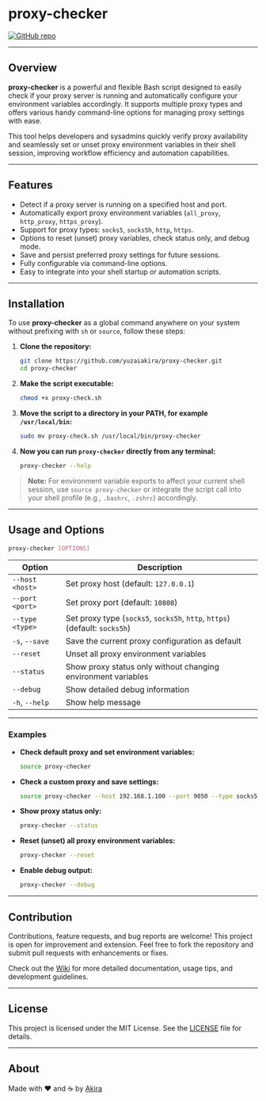 # proxy-checker

[![GitHub repo](https://img.shields.io/badge/github-yuzaiakira/proxy--checker-blue)](https://github.com/yuzaiakira/proxy-checker)

---

## Overview

**proxy-checker** is a powerful and flexible Bash script designed to easily check if your proxy server is running and automatically configure your environment variables accordingly. It supports multiple proxy types and offers various handy command-line options for managing proxy settings with ease.

This tool helps developers and sysadmins quickly verify proxy availability and seamlessly set or unset proxy environment variables in their shell session, improving workflow efficiency and automation capabilities.

---

## Features

* Detect if a proxy server is running on a specified host and port.
* Automatically export proxy environment variables (`all_proxy`, `http_proxy`, `https_proxy`).
* Support for proxy types: `socks5`, `socks5h`, `http`, `https`.
* Options to reset (unset) proxy variables, check status only, and debug mode.
* Save and persist preferred proxy settings for future sessions.
* Fully configurable via command-line options.
* Easy to integrate into your shell startup or automation scripts.

---

## Installation

To use **proxy-checker** as a global command anywhere on your system without prefixing with `sh` or `source`, follow these steps:

1. **Clone the repository:**

   ```bash
   git clone https://github.com/yuzaiakira/proxy-checker.git
   cd proxy-checker
   ```

2. **Make the script executable:**

   ```bash
   chmod +x proxy-check.sh
   ```

3. **Move the script to a directory in your PATH, for example `/usr/local/bin`:**

   ```bash
   sudo mv proxy-check.sh /usr/local/bin/proxy-checker
   ```

4. **Now you can run `proxy-checker` directly from any terminal:**

   ```bash
   proxy-checker --help
   ```

> **Note:** For environment variable exports to affect your current shell session, use `source proxy-checker` or integrate the script call into your shell profile (e.g., `.bashrc`, `.zshrc`) accordingly.

---

## Usage and Options

```bash
proxy-checker [OPTIONS]
```

| Option          | Description                                                                |
| --------------- | -------------------------------------------------------------------------- |
| `--host <host>` | Set proxy host (default: `127.0.0.1`)                                      |
| `--port <port>` | Set proxy port (default: `10808`)                                          |
| `--type <type>` | Set proxy type (`socks5`, `socks5h`, `http`, `https`) (default: `socks5h`) |
| `-s`, `--save`  | Save the current proxy configuration as default                            |
| `--reset`       | Unset all proxy environment variables                                      |
| `--status`      | Show proxy status only without changing environment variables              |
| `--debug`       | Show detailed debug information                                            |
| `-h`, `--help`  | Show help message                                                          |

---

### Examples

* **Check default proxy and set environment variables:**

  ```bash
  source proxy-checker
  ```

* **Check a custom proxy and save settings:**

  ```bash
  source proxy-checker --host 192.168.1.100 --port 9050 --type socks5 --save
  ```

* **Show proxy status only:**

  ```bash
  proxy-checker --status
  ```

* **Reset (unset) all proxy environment variables:**

  ```bash
  proxy-checker --reset
  ```

* **Enable debug output:**

  ```bash
  proxy-checker --debug
  ```

---

## Contribution

Contributions, feature requests, and bug reports are welcome! This project is open for improvement and extension. Feel free to fork the repository and submit pull requests with enhancements or fixes.

Check out the [Wiki](https://github.com/yuzaiakira/proxy-checker/wiki) for more detailed documentation, usage tips, and development guidelines.

---

## License

This project is licensed under the MIT License. See the [LICENSE](https://github.com/yuzaiakira/proxy-checker/blob/main/LICENSE) file for details.

---

## About

Made with ❤️ and ☕ by [Akira](https://github.com/yuzaiakira)

